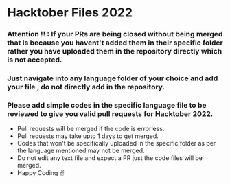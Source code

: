 # Hacktober Files 2022

### Attention !! : If your PRs are being closed without being merged that is because you havent't added them in their specific folder rather you have uploaded them in the repository directly which is not accepted.

### Just navigate into any language folder of your choice and add your file , do not directly add in the repository.

### Please add simple codes in the specific language file to be reviewed to give you valid pull requests for Hacktober 2022.

* Pull requests will be merged if the code is errorless.
* Pull requests may take upto 1 days to get merged.
* Codes that won't be specifically uploaded in the specific folder as per the language mentioned may not be merged.
* Do not edit any text file and expect a PR just the code files will be merged.
* Happy Coding ✌️
